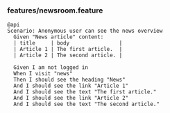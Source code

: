 ### features/newsroom.feature

    @api
    Scenario: Anonymous user can see the news overview
      Given "News article" content:
      | title     | body                |
      | Article 1 | The first article.  |
      | Article 2 | The second article. |
    
      Given I am not logged in
      When I visit "news"
      Then I should see the heading "News"
      And I should see the link "Article 1"
      And I should see the text "The first article."
      And I should see the link "Article 2"
      And I should see the text "The second article."
